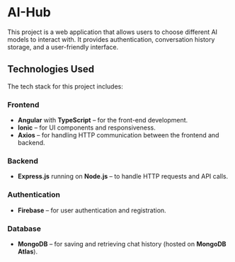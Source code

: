# AI-Hub

This project is a web application that allows users to choose different AI models to interact with. It provides authentication, conversation history storage, and a user-friendly interface.

## Technologies Used

The tech stack for this project includes:

### Frontend
- **Angular** with **TypeScript** – for the front-end development.
- **Ionic** – for UI components and responsiveness.
- **Axios** – for handling HTTP communication between the frontend and backend.

### Backend
- **Express.js** running on **Node.js** – to handle HTTP requests and API calls.

### Authentication
- **Firebase** – for user authentication and registration.

### Database
- **MongoDB** – for saving and retrieving chat history (hosted on **MongoDB Atlas**).

